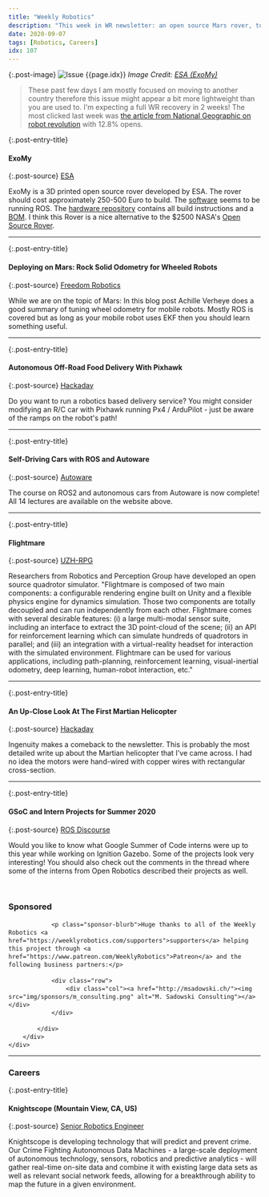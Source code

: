 ```yaml
---
title: "Weekly Robotics"
description: "This week in WR newsletter: an open source Mars rover, tuning wheel odometry for mobile robots, a new open source quadrotor simulator and more!"
date: 2020-09-07
tags: [Robotics, Careers]
idx: 107
---
```


{:.post-image}
![Issue {{page.idx}}](/img/headers/{{page.idx}}.jpg "Issue {{page.idx}}")
*Image Credit: [ESA (ExoMy)](https://esa-prl.github.io/ExoMy/)*

> These past few days I am mostly focused on moving to another country therefore this issue might appear a bit more lightweight than you are used to. I'm expecting a full WR recovery in 2 weeks! The most clicked last week was [the article from National Geographic on robot revolution](https://www.nationalgeographic.com/magazine/2020/09/the-robot-revolution-has-arrived-feature/) with 12.8% opens.

{:.post-entry-title}
#### ExoMy

{:.post-source}
[ESA](https://esa-prl.github.io/ExoMy/)

ExoMy is a 3D printed open source rover developed by ESA. The rover should cost approximately 250-500 Euro to build. The [software](https://github.com/esa-prl/ExoMy_Software) seems to be running ROS. The [hardware repository](https://github.com/esa-prl/ExoMy) contains all build instructions and a [BOM](https://github.com/esa-prl/ExoMy/wiki/Purchasing-Instructions). I think this Rover is a nice alternative to the $2500 NASA's [Open Source Rover](https://opensourcerover.jpl.nasa.gov).

----

{:.post-entry-title}
#### Deploying on Mars: Rock Solid Odometry for Wheeled Robots

{:.post-source}
[Freedom Robotics](https://www.freedomrobotics.ai/blog/tuning-odometry-for-wheeled-robots)

While we are on the topic of Mars: In this blog post Achille Verheye does a good summary of tuning wheel odometry for mobile robots. Mostly ROS is covered but as long as your mobile robot uses EKF then you should learn something useful.

----

{:.post-entry-title}
#### Autonomous Off-Road Food Delivery With Pixhawk

{:.post-source}
[Hackaday](https://hackaday.com/2020/09/04/autonomous-off-road-food-delivery-with-pixhawk/)

Do you want to run a robotics based delivery service? You might consider modifying an R/C car with Pixhawk running Px4 / ArduPilot - just be aware of the ramps on the robot's path!

----

{:.post-entry-title}
#### Self-Driving Cars with ROS and Autoware

{:.post-source}
[Autoware](https://www.autoware.org/awf-course)

The course on ROS2 and autonomous cars from Autoware is now complete! All 14 lectures are available on the website above.

----

{:.post-entry-title}
#### Flightmare

{:.post-source}
[UZH-RPG](https://uzh-rpg.github.io/flightmare/)

Researchers from Robotics and Perception Group have developed an open source quadrotor simulator. "Flightmare is composed of two main components: a configurable rendering engine built on Unity and a flexible physics engine for dynamics simulation. Those two components are totally decoupled and can run independently from each other. Flightmare comes with several desirable features: (i) a large multi-modal sensor suite, including an interface to extract the 3D point-cloud of the scene; (ii) an API for reinforcement learning which can simulate hundreds of quadrotors in parallel; and (iii) an integration with a virtual-reality headset for interaction with the simulated environment. Flightmare can be used for various applications, including path-planning, reinforcement learning, visual-inertial odometry, deep learning, human-robot interaction, etc."

----

{:.post-entry-title}
#### An Up-Close Look At The First Martian Helicopter

{:.post-source}
[Hackaday](https://hackaday.com/2020/09/02/an-up-close-look-at-the-first-martian-helicopter/)

Ingenuity makes a comeback to the newsletter. This is probably the most detailed write up about the Martian helicopter that I've came across. I had no idea the motors were hand-wired with copper wires with rectangular cross-section.

----

{:.post-entry-title}
#### GSoC and Intern Projects for Summer 2020

{:.post-source}
[ROS Discourse](https://discourse.ros.org/t/gsoc-and-intern-projects-for-summer-2020/16237)

Would you like to know what Google Summer of Code interns were up to this year while working on Ignition Gazebo. Some of the projects look very interesting! You should also check out the comments in the thread where some of the interns from Open Robotics described their projects as well.

<br>
<div class="sponsor-snippet-wrapper">
    <div class="sponsor-snippet container-fluid">
        <div class="row">
            <div class="col-3 d-none d-sm-block"></div>
                <div class="col-sm-12 col-md-6 nopadding">
                    <h3 id="spoonsored">Sponsored</h3>

                <p class="sponsor-blurb">Huge thanks to all of the Weekly Robotics <a href="https://weeklyrobotics.com/supporters">supporters</a> helping this project through <a href="https://www.patreon.com/WeeklyRobotics">Patreon</a> and the following business partners:</p>

                <div class="row">
                    <div class="col"><a href="http://msadowski.ch/"><img src="img/sponsors/m_consulting.png" alt="M. Sadowski Consulting"></a></div>
                </div>

            </div>
        </div>
    </div>
</div>

----

### Careers

{:.post-entry-title}
#### Knightscope (Mountain View, CA, US)

{:.post-source}
[Senior Robotics Engineer](https://knightscope.bamboohr.com/jobs/view.php?id=8)

Knightscope is developing technology that will predict and prevent crime. Our Crime Fighting Autonomous Data Machines - a large-scale deployment of autonomous technology, sensors, robotics and predictive analytics - will gather real-time on-site data and combine it with existing large data sets as well as relevant social network feeds, allowing for a breakthrough ability to map the future in a given environment.

